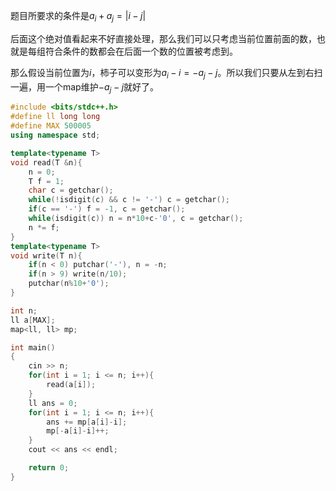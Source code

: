 题目所要求的条件是$a_i+a_j=|i-j|$

后面这个绝对值看起来不好直接处理，那么我们可以只考虑当前位置前面的数，也就是每组符合条件的数都会在后面一个数的位置被考虑到。

那么假设当前位置为$i$，柿子可以变形为$a_i-i=-a_j-j$。所以我们只要从左到右扫一遍，用一个map维护$-a_j-j$就好了。

```cpp
#include <bits/stdc++.h>
#define ll long long
#define MAX 500005
using namespace std;

template<typename T>
void read(T &n){
    n = 0;
    T f = 1;
    char c = getchar();
    while(!isdigit(c) && c != '-') c = getchar();
    if(c == '-') f = -1, c = getchar();
    while(isdigit(c)) n = n*10+c-'0', c = getchar();
    n *= f;
}
template<typename T>
void write(T n){
    if(n < 0) putchar('-'), n = -n;
    if(n > 9) write(n/10);
    putchar(n%10+'0');
}

int n;
ll a[MAX];
map<ll, ll> mp;

int main()
{
    cin >> n;
    for(int i = 1; i <= n; i++){
        read(a[i]);
    }
    ll ans = 0;
    for(int i = 1; i <= n; i++){
        ans += mp[a[i]-i];
        mp[-a[i]-i]++;
    }
    cout << ans << endl;

    return 0;
}
```